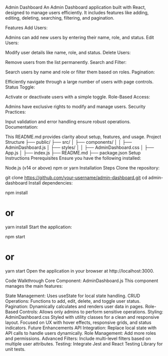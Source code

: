  
Admin Dashboard
An Admin Dashboard application built with React, designed to manage users efficiently. It includes features like adding, editing, deleting, searching, filtering, and pagination.

Features
Add Users:

Admins can add new users by entering their name, role, and status.
Edit Users:

Modify user details like name, role, and status.
Delete Users:

Remove users from the list permanently.
Search and Filter:

Search users by name and role or filter them based on roles.
Pagination:

Efficiently navigate through a large number of users with page controls.
Status Toggle:

Activate or deactivate users with a simple toggle.
Role-Based Access:

Admins have exclusive rights to modify and manage users.
Security Practices:

Input validation and error handling ensure robust operations.
Documentation:

This README.md provides clarity about setup, features, and usage.
Project Structure
├── public/
├── src/
│   ├── components/
│   │   ├── AdminDashboard.js
│   ├── styles/
│   │   ├── AdminDashboard.css
│   ├── App.js
│   ├── index.js
├── README.md
├── package.json
Setup Instructions
Prerequisites
Ensure you have the following installed:

Node.js (v14 or above)
npm or yarn
Installation Steps
Clone the repository:

git clone https://github.com/your-username/admin-dashboard.git
cd admin-dashboard
Install dependencies:

npm install
# or
yarn install
Start the application:

npm start
# or
yarn start
Open the application in your browser at http://localhost:3000.

Code Walkthrough
Core Component: AdminDashboard.js
This component manages the main features:

State Management: Uses useState for local state handling.
CRUD Operations: Functions to add, edit, delete, and toggle user status.
Pagination: Dynamically calculates and renders user data in pages.
Role-Based Controls: Allows only admins to perform sensitive operations.
Styling: AdminDashboard.css
Styled with utility classes for a clean and responsive layout.
Focused on UX with hover effects, responsive grids, and status indicators.
Future Enhancements
API Integration: Replace local state with API calls to handle users dynamically.
Role Management: Add more roles and permissions.
Advanced Filters: Include multi-level filters based on multiple user attributes.
Testing: Integrate Jest and React Testing Library for unit tests.
 
 
